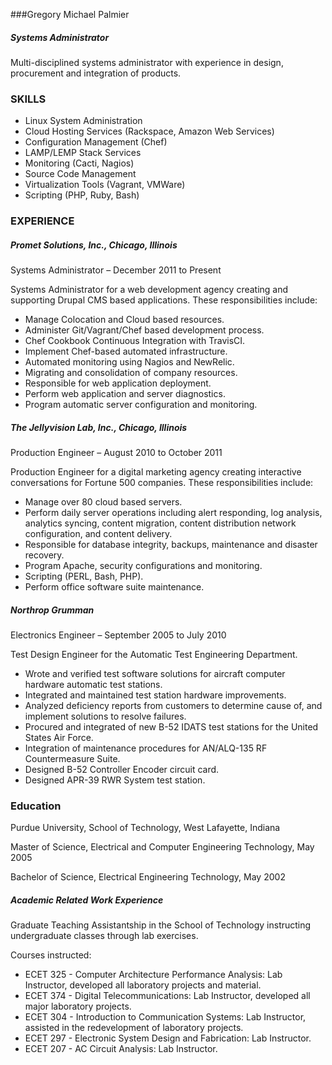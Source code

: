 ###Gregory Michael Palmier

##### Systems Administrator

Multi-disciplined systems administrator with experience in design, procurement and integration of products.

### SKILLS

* Linux System Administration
* Cloud Hosting Services (Rackspace, Amazon Web Services)
* Configuration Management (Chef)
* LAMP/LEMP Stack Services
* Monitoring (Cacti, Nagios)
* Source Code Management
* Virtualization Tools (Vagrant, VMWare)
* Scripting (PHP, Ruby, Bash)

### EXPERIENCE

##### Promet Solutions, Inc., Chicago, Illinois

Systems Administrator – December 2011 to Present

Systems Administrator for a web development agency creating and supporting Drupal CMS based applications.  These responsibilities include:

* Manage Colocation and Cloud based resources.
* Administer Git/Vagrant/Chef based development process.
* Chef Cookbook Continuous Integration with TravisCI.
* Implement Chef-based automated infrastructure.
* Automated monitoring using Nagios and NewRelic.
* Migrating and consolidation of company resources.
* Responsible for web application deployment.
* Perform web application and server diagnostics.
* Program automatic server configuration and monitoring.

##### The Jellyvision Lab, Inc., Chicago, Illinois

Production Engineer – August 2010 to October 2011

Production Engineer for a digital marketing agency creating interactive conversations for Fortune 500 companies.  These responsibilities include:

* Manage over 80 cloud based servers.
* Perform daily server operations including alert responding, log analysis, analytics syncing, content migration, content distribution network configuration, and content delivery.
* Responsible for database integrity, backups, maintenance and disaster recovery.
* Program Apache, security configurations and monitoring.
* Scripting (PERL, Bash, PHP).
* Perform office software suite maintenance.

##### Northrop Grumman

Electronics Engineer – September 2005 to July 2010

Test Design Engineer for the Automatic Test Engineering Department.

* Wrote and verified test software solutions for aircraft computer hardware automatic test stations.  
* Integrated and maintained test station hardware improvements.
* Analyzed deficiency reports from customers to determine cause of, and implement solutions to resolve failures.
* Procured and integrated of new B-52 IDATS test stations for the United States Air Force.
* Integration of maintenance procedures for AN/ALQ-135 RF Countermeasure Suite.
* Designed B-52 Controller Encoder circuit card.
* Designed APR-39 RWR System test station.

### Education

Purdue University, School of Technology, West Lafayette, Indiana 

Master of Science, Electrical and Computer Engineering Technology, May 2005 

Bachelor of Science, Electrical Engineering Technology, May 2002

##### Academic Related Work Experience

Graduate Teaching Assistantship in the School of Technology instructing undergraduate classes through lab exercises. 

Courses instructed: 

* ECET 325 - Computer Architecture Performance Analysis: Lab Instructor, developed all laboratory projects and material.
* ECET 374 - Digital Telecommunications: Lab Instructor, developed all major laboratory projects.
* ECET 304 - Introduction to Communication Systems: Lab Instructor, assisted in the redevelopment of laboratory projects.
* ECET 297 - Electronic System Design and Fabrication: Lab Instructor.
* ECET 207 - AC Circuit Analysis: Lab Instructor.

